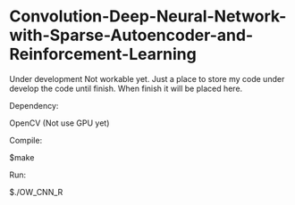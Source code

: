 # Convolution-Deep-Neural-Network-with-Sparse-Autoencoder-and-Reinforcement-Learning
Under development Not workable yet. Just a place to store my code under develop the code until finish.
When finish it will be placed here.

Dependency:

OpenCV (Not use GPU yet)

Compile:

$make

Run:

$./OW_CNN_R

